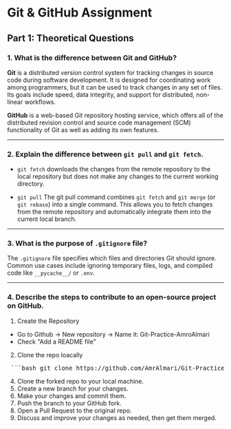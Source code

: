 # Git & GitHub Assignment

## Part 1: Theoretical Questions

### 1. What is the difference between Git and GitHub?

**Git** is a distributed version control system for tracking changes in source code during software development. It is designed for coordinating work among programmers, but it can be used to track changes in any set of files. Its goals include speed, data integrity, and support for distributed, non-linear workflows.

**GitHub** is a web-based Git repository hosting service, which offers all of the distributed revision control and source code management (SCM) functionality of Git as well as adding its own features. 

---

### 2. Explain the difference between `git pull` and `git fetch`.

- `git fetch` downloads the changes from the remote repository to the local repository but does not make any changes to the current working directory.

- `git pull` The git pull command combines `git fetch` and `git merge` (or `git rebase`) into a single command. This allows you to fetch changes from the remote repository and automatically integrate them into the current local branch.

---

### 3. What is the purpose of `.gitignore` file?

The `.gitignore` file specifies which files and directories Git should ignore. Common use cases include ignoring temporary files, logs, and compiled code like `__pycache__/` or `.env`.

---

### 4. Describe the steps to contribute to an open-source project on GitHub.

1. Create the Repository
- Go to Github -> New repository -> Name it: Git-Practice-AmroAlmari
- Check "Add a README file"
  
2. Clone the repo loacally
   
<pre> ```bash git clone https://github.com/AmrAlmari/Git-Practice-AmroALmari.git ``` </pre>

4. Clone the forked repo to your local machine.
5. Create a new branch for your changes.
6. Make your changes and commit them.
7. Push the branch to your GitHub fork.
8. Open a Pull Request to the original repo.
9. Discuss and improve your changes as needed, then get them merged.
